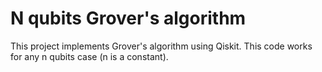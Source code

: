 # N qubits Grover's algorithm

This project implements Grover's algorithm using Qiskit. This code works for any n qubits case (n is a constant). 

